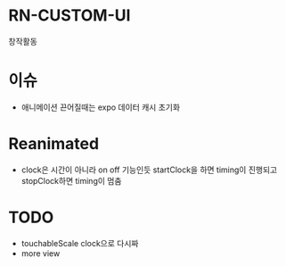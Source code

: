 # RN-CUSTOM-UI
창작활동


# 이슈
- 애니메이션 끈어질때는 expo 데이터 캐시 초기화

# Reanimated
- clock은 시간이 아니라 on off 기능인듯 startClock을 하면 timing이 진행되고 stopClock하면 timing이 멈춤

# TODO
- touchableScale clock으로 다시짜
- more view

